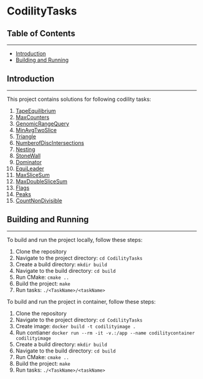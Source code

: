 # CodilityTasks

## Table of Contents
-----------------

* [Introduction](#introduction)
* [Building and Running](#building-and-running)

## Introduction
---------------

This project contains solutions for following codility tasks:
1. [TapeEquilibrium](https://app.codility.com/programmers/lessons/3-time_complexity/tape_equilibrium/)
2. [MaxCounters](https://app.codility.com/programmers/lessons/4-counting_elements/max_counters/)
3. [GenomicRangeQuery](https://app.codility.com/programmers/lessons/5-prefix_sums/genomic_range_query/)
4. [MinAvgTwoSlice](https://app.codility.com/programmers/lessons/5-prefix_sums/min_avg_two_slice/)
5. [Triangle](https://app.codility.com/programmers/lessons/6-sorting/triangle/)
6. [NumberofDiscIntersections](https://app.codility.com/programmers/lessons/6-sorting/number_of_disc_intersections/)
7. [Nesting](https://app.codility.com/programmers/lessons/7-stacks_and_queues/nesting/)
8. [StoneWall](https://app.codility.com/programmers/lessons/7-stacks_and_queues/stone_wall/)
9. [Dominator](https://app.codility.com/programmers/lessons/8-leader/dominator/)
10. [EquiLeader](https://app.codility.com/programmers/lessons/8-leader/equi_leader/)
11. [MaxSliceSum](https://app.codility.com/programmers/lessons/9-maximum_slice_problem/max_slice_sum/)
12. [MaxDoubleSliceSum](https://app.codility.com/programmers/lessons/9-maximum_slice_problem/max_double_slice_sum/)
13. [Flags](https://app.codility.com/programmers/lessons/10-prime_and_composite_numbers/flags/) 
14. [Peaks](https://app.codility.com/programmers/lessons/10-prime_and_composite_numbers/peaks/)
15. [CountNonDivisible](https://app.codility.com/programmers/lessons/11-sieve_of_eratosthenes/count_non_divisible/) 

## Building and Running
---------------------

To build and run the project locally, follow these steps:

1. Clone the repository
2. Navigate to the project directory: `cd CodilityTasks`
3. Create a build directory: `mkdir build`
4. Navigate to the build directory: `cd build`
5. Run CMake: `cmake ..`
6. Build the project: `make`
7. Run tasks: `./<TaskName>/<taskName>`

To build and run the project in container, follow these steps:

1. Clone the repository
2. Navigate to the project directory: `cd CodilityTasks`
3. Create image: `docker build -t codilityimage .`
4. Run contianer `docker run --rm -it -v.:/app --name codilitycontainer codilityimage`
5. Create a build directory: `mkdir build`
6. Navigate to the build directory: `cd build`
7. Run CMake: `cmake ..`
8. Build the project: `make`
9. Run tasks: `./<TaskName>/<taskName>`

